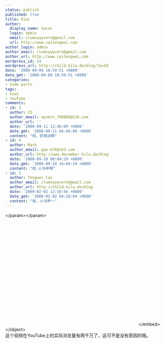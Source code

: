 ```yaml
---
status: publish
published: true
title: Kiwi
author:
  display_name: twcai
  login: admin
  email: clumsywyvern@gmail.com
  url: http://www.caitengwei.com
author_login: admin
author_email: clumsywyvern@gmail.com
author_url: http://www.caitengwei.com
wordpress_id: 54
wordpress_url: http://child.kilu.de/blog/?p=54
date: '2008-09-09 18:59:51 +0800'
date_gmt: '2008-09-09 10:59:51 +0800'
categories:
- Some parts
tags:
- kiwi
- YouTube
comments:
- id: 3
  author: CD
  author_email: wyvern_790808@126.com
  author_url: ''
  date: '2008-09-11 12:46:09 +0800'
  date_gmt: '2008-09-11 04:46:09 +0800'
  content: "哇，好感动啊"
- id: 4
  author: Mark
  author_email: gan-676@163.com
  author_url: http://www.december.kilu.de/blog
  date: '2008-09-20 00:04:29 +0800'
  date_gmt: '2008-09-19 16:04:29 +0800'
  content: "哇.小马甲啊"
- id: 5
  author: Tengwei Cai
  author_email: clumsywyvern@gmail.com
  author_url: http://child.kilu.de/blog
  date: '2009-02-02 12:10:04 +0800'
  date_gmt: '2009-02-02 04:10:04 +0800'
  content: "哇，小马甲～"
---
```

<p><object width="425" height="344"><param name="movie" value="http:&#47;&#47;www.youtube.com&#47;v&#47;sdUUx5FdySs&hl=zh_CN&fs=1"><&#47;param><param name="allowFullScreen" value="true"><&#47;param><embed src="http:&#47;&#47;www.youtube.com&#47;v&#47;sdUUx5FdySs&hl=zh_CN&fs=1" type="application&#47;x-shockwave-flash" allowfullscreen="true" width="425" height="344"><&#47;embed><&#47;object><br />
这个视频在YouTube上的实际浏览量有两千万了，这可不是没有原因的哦。</p>
